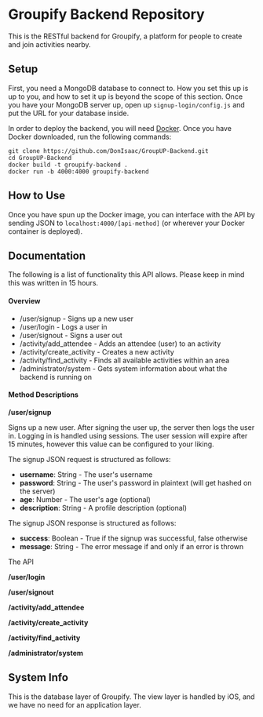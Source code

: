 # Groupify Backend Repository

This is the RESTful backend for Groupify, a platform for people to create and join activities nearby.

## Setup

First, you need a MongoDB database to connect to. How you set this up is up to you, and how to set it up is beyond the scope of this section. Once you have your MongoDB server up, open up `signup-login/config.js` and put the URL for your database inside.

In order to deploy the backend, you will need [Docker](https://www.docker.com/get-docker).
Once you have Docker downloaded, run the following commands:

```
git clone https://github.com/DonIsaac/GroupUP-Backend.git
cd GroupUP-Backend
docker build -t groupify-backend .
docker run -b 4000:4000 groupify-backend
```


## How to Use

Once you have spun up the Docker image, you can interface with the API by sending JSON to `localhost:4000/[api-method]` (or wherever your Docker container is deployed).

## Documentation

The following is a list of functionality this API allows. Please keep in mind this was written in 15 hours.

#### Overview
- /user/signup - Signs up a new user
- /user/login - Logs a user in
- /user/signout - Signs a user out
- /activity/add_attendee - Adds an attendee (user) to an activity
- /activity/create_activity - Creates a new activity
- /activity/find_activity - Finds all available activities within an area
- /administrator/system - Gets system information about what the backend is running on

#### Method Descriptions
**/user/signup**

Signs up a new user. After signing the user up, the server then logs the user in.
Logging in is handled using sessions. The user session will expire after 15 minutes, however this value can be configured to your liking.

The signup JSON request is structured as follows:

- **username**: String - The user's username
- **password**: String - The user's password in plaintext (will get hashed on the server)
- **age**: Number - The user's age (optional)
- **description**: String - A profile description (optional)

The signup JSON response is structured as follows:

- **success**: Boolean - True if the signup was successful, false otherwise
- **message**: String - The error message if and only if an error is thrown

The API

**/user/login**

**/user/signout**

**/activity/add_attendee**

**/activity/create_activity**

**/activity/find_activity**

**/administrator/system**
## System Info

This is the database layer of Groupify. The view layer is handled by iOS, and we have no need for an application layer.

